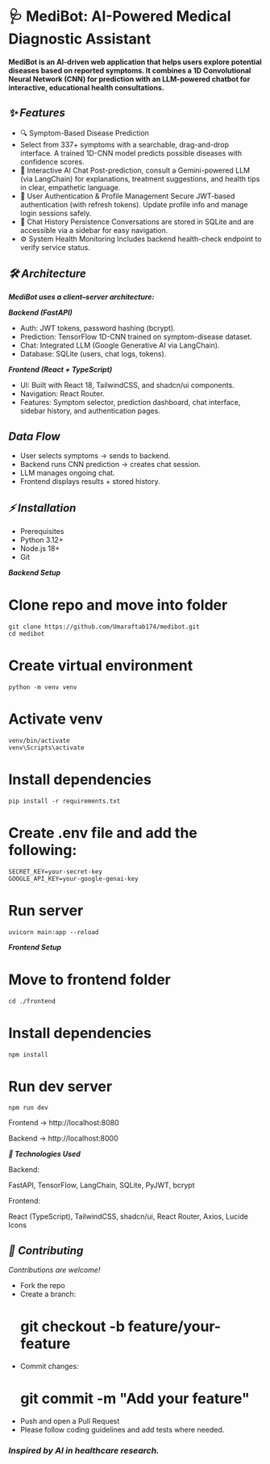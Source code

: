 # 🩺 MediBot: AI-Powered Medical Diagnostic Assistant

#### MediBot is an AI-driven web application that helps users explore potential diseases based on reported symptoms. It combines a 1D Convolutional Neural Network (CNN) for prediction with an LLM-powered chatbot for interactive, educational health consultations.

## *✨ Features*

- 🔍 Symptom-Based Disease Prediction
- Select from 337+ symptoms with a searchable, drag-and-drop interface. A trained 1D-CNN model predicts possible diseases with confidence scores.
- 🤖 Interactive AI Chat
Post-prediction, consult a Gemini-powered LLM (via LangChain) for explanations, treatment suggestions, and health tips in clear, empathetic language.
- 🔐 User Authentication & Profile Management
Secure JWT-based authentication (with refresh tokens). Update profile info and manage login sessions safely.
- 💬 Chat History Persistence
Conversations are stored in SQLite and are accessible via a sidebar for easy navigation.
- ⚙️ System Health Monitoring
Includes backend health-check endpoint to verify service status.

## *🛠️ Architecture*

***MediBot uses a client–server architecture:***

***Backend (FastAPI)***
- Auth: JWT tokens, password hashing (bcrypt).
- Prediction: TensorFlow 1D-CNN trained on symptom-disease dataset.
- Chat: Integrated LLM (Google Generative AI via LangChain).
- Database: SQLite (users, chat logs, tokens).

***Frontend (React + TypeScript)***
- UI: Built with React 18, TailwindCSS, and shadcn/ui components.
- Navigation: React Router.
- Features: Symptom selector, prediction dashboard, chat interface, sidebar history, and authentication pages.

## *Data Flow*

- User selects symptoms → sends to backend.
- Backend runs CNN prediction → creates chat session.
- LLM manages ongoing chat.
- Frontend displays results + stored history.

## *⚡ Installation*
- Prerequisites
- Python 3.12+
- Node.js 18+
- Git

***Backend Setup***
# Clone repo and move into folder       
    git clone https://github.com/Umaraftab174/medibot.git
    cd medibot

# Create virtual environment
    python -m venv venv

# Activate venv
    venv/bin/activate
    venv\Scripts\activate

# Install dependencies
    pip install -r requirements.txt

# Create .env file and add the following:
    SECRET_KEY=your-secret-key
    GOOGLE_API_KEY=your-google-genai-key

# Run server
    uvicorn main:app --reload

***Frontend Setup***
# Move to frontend folder
    cd ./frontend

# Install dependencies
    npm install

# Run dev server
    npm run dev


Frontend → http://localhost:8080

Backend → http://localhost:8000

***🧩 Technologies Used***

Backend:

FastAPI, TensorFlow, LangChain, SQLite, PyJWT, bcrypt

Frontend:

React (TypeScript), TailwindCSS, shadcn/ui, React Router, Axios, Lucide Icons


## *🤝 Contributing*

*Contributions are welcome!*

- Fork the repo
- Create a branch:
  # git checkout -b feature/your-feature
- Commit changes:
  # git commit -m "Add your feature"
- Push and open a Pull Request
- Please follow coding guidelines and add tests where needed.

### *Inspired by AI in healthcare research.*
